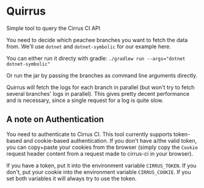 # Quirrus
Simple tool to query the Cirrus CI API 

You need to decide which peachee branches you want to fetch the data from. We'll use `dotnet` and 
`dotnet-symbolic` for our example here.

You can either run it directy with gradle:
```./gradlew run --args="dotnet dotnet-symbolic"```

Or run the jar by passing the branches as command line arguments directly.

Quirrus will fetch the logs for each branch in parallel (but won't try to fetch several branches' 
logs in parallel). This gives pretty decent performance and is necessary, since a single request 
for a log is quite slow.

## A note on Authentication
You need to authenticate to Cirrus CI. This tool currently supports token-based and cookie-based
authentication. If you don't have a/the valid token, you can copy+paste your cookies from the
browser (simply copy the `Cookie` request header content from a request made to cirrus-ci in your
browser). 

If you have a token, put it into the environment variable `CIRRUS_TOKEN`. If you don't, put your
cookie into the environment variable `CIRRUS_COOKIE`. If you set both variables it will always try
to use the token.
